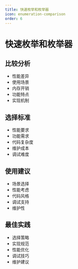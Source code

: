 ```yaml
---
title: 快速枚举和枚举器
icon: enumeration-comparison
order: 6
---
```


# 快速枚举和枚举器

## 比较分析
- 性能差异
- 使用场景
- 内存开销
- 功能特点
- 实现机制

## 选择标准
- 性能要求
- 功能需求
- 代码复杂度
- 维护成本
- 调试难度

## 使用建议
- 场景选择
- 性能考虑
- 代码风格
- 调试支持
- 维护性

## 最佳实践
- 选择策略
- 实现规范
- 性能优化
- 调试技巧
- 维护建议
